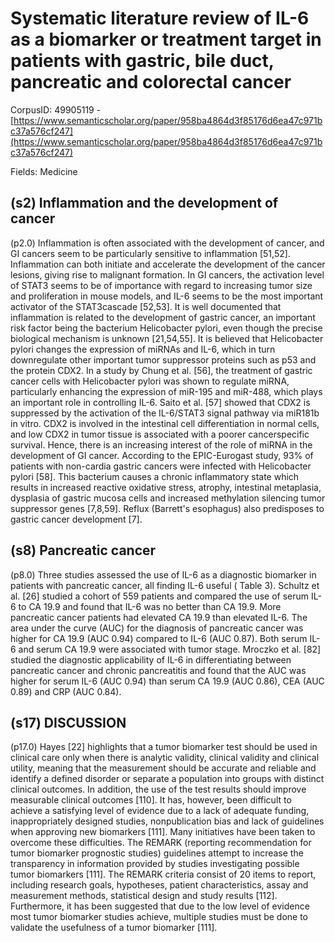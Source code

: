 # Systematic literature review of IL-6 as a biomarker or treatment target in patients with gastric, bile duct, pancreatic and colorectal cancer

CorpusID: 49905119 - [https://www.semanticscholar.org/paper/958ba4864d3f85176d6ea47c971bc37a576cf247](https://www.semanticscholar.org/paper/958ba4864d3f85176d6ea47c971bc37a576cf247)

Fields: Medicine

## (s2) Inflammation and the development of cancer
(p2.0) Inflammation is often associated with the development of cancer, and GI cancers seem to be particularly sensitive to inflammation [51,52]. Inflammation can both initiate and accelerate the development of the cancer lesions, giving rise to malignant formation. In GI cancers, the activation level of STAT3 seems to be of importance with regard to increasing tumor size and proliferation in mouse models, and IL-6 seems to be the most important activator of the STAT3cascade [52,53]. It is well documented that inflammation is related to the development of gastric cancer, an important risk factor being the bacterium Helicobacter pylori, even though the precise biological mechanism is unknown [21,54,55]. It is believed that Helicobacter pylori changes the expression of miRNAs and IL-6, which in turn downregulate other important tumor suppressor proteins such as p53 and the protein CDX2. In a study by Chung et al. [56], the treatment of gastric cancer cells with Helicobacter pylori was shown to regulate miRNA, particularly enhancing the expression of miR-195 and miR-488, which plays an important role in controlling IL-6. Saito et al. [57] showed that CDX2 is suppressed by the activation of the IL-6/STAT3 signal pathway via miR181b in vitro. CDX2 is involved in the intestinal cell differentiation in normal cells, and low CDX2 in tumor tissue is associated with a poorer cancerspecific survival. Hence, there is an increasing interest of the role of miRNA in the development of GI cancer. According to the EPIC-Eurogast study, 93% of patients with non-cardia gastric cancers were infected with Helicobacter pylori [58]. This bacterium causes a chronic inflammatory state which results in increased reactive oxidative stress, atrophy, intestinal metaplasia, dysplasia of gastric mucosa cells and increased methylation silencing tumor suppressor genes [7,8,59]. Reflux (Barrett's esophagus) also predisposes to gastric cancer development [7].
## (s8) Pancreatic cancer
(p8.0) Three studies assessed the use of IL-6 as a diagnostic biomarker in patients with pancreatic cancer, all finding IL-6 useful ( Table 3). Schultz et al. [26] studied a cohort of 559 patients and compared the use of serum IL-6 to CA 19.9 and found that IL-6 was no better than CA 19.9. More pancreatic cancer patients had elevated CA 19.9 than elevated IL-6. The area under the curve (AUC) for the diagnosis of pancreatic cancer was higher for CA 19.9 (AUC 0.94) compared to IL-6 (AUC 0.87). Both serum IL-6 and serum CA 19.9 were associated with tumor stage. Mroczko et al. [82] studied the diagnostic applicability of IL-6 in differentiating between pancreatic cancer and chronic pancreatitis and found that the AUC was higher for serum IL-6 (AUC 0.94) than serum CA 19.9 (AUC 0.86), CEA (AUC 0.89) and CRP (AUC 0.84).
## (s17) DISCUSSION
(p17.0) Hayes [22] highlights that a tumor biomarker test should be used in clinical care only when there is analytic validity, clinical validity and clinical utility, meaning that the measurement should be accurate and reliable and identify a defined disorder or separate a population into groups with distinct clinical outcomes. In addition, the use of the test results should improve measurable clinical outcomes [110]. It has, however, been difficult to achieve a satisfying level of evidence due to a lack of adequate funding, inappropriately designed studies, nonpublication bias and lack of guidelines when approving new biomarkers [111]. Many initiatives have been taken to overcome these difficulties. The REMARK (reporting recommendation for tumor biomarker prognostic studies) guidelines attempt to increase the transparency in information provided by studies investigating possible tumor biomarkers [111]. The REMARK criteria consist of 20 items to report, including research goals, hypotheses, patient characteristics, assay and measurement methods, statistical design and study results [112]. Furthermore, it has been suggested that due to the low level of evidence most tumor biomarker studies achieve, multiple studies must be done to validate the usefulness of a tumor biomarker [111].
